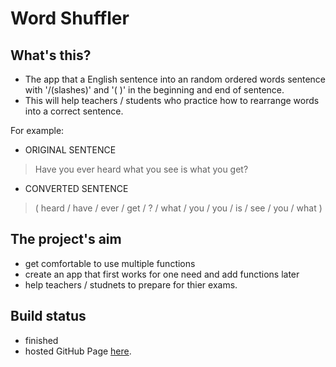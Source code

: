 # Word Shuffler


## What's this?
- The app that a English sentence into an random ordered words sentence with '/(slashes)' and '( )' in the beginning and end of sentence.
- This will help teachers / students who practice how to rearrange words into a correct sentence.

For example:

- ORIGINAL SENTENCE
> Have you ever heard what you see is what you get?

- CONVERTED SENTENCE
> ( heard / have / ever / get / ? / what / you / you / is / see / you / what )

## The project's aim
- get comfortable to use multiple functions
- create an app that first works for one need and add functions later
- help teachers / studnets to prepare for thier exams.

## Build status
- finished
- hosted GitHub Page [here](https://pages.github.com/).

